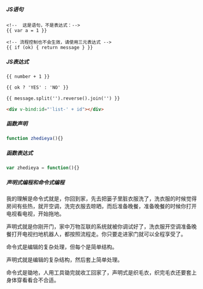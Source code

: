 ##### JS语句

```vue
<!--  这是语句，不是表达式：-->
{{ var a = 1 }}

<!-- 流程控制也不会生效，请使用三元表达式 -->
{{ if (ok) { return message } }}
```

##### JS表达式

```html
{{ number + 1 }}

{{ ok ? 'YES' : 'NO' }}

{{ message.split('').reverse().join('') }}

<div v-bind:id="'list-' + id"></div>
```

##### 函数声明

```js
function zhedieya(){}
```

##### 函数表达式

```js
var zhedieya = function(){}
```

##### 声明式编程和命令式编程

我的理解是命令式就是，你回到家，先去把篓子里脏衣服洗了，洗衣服的时候觉得房间有些热，就开空调，洗完衣服去晾晒，而后准备晚餐，准备晚餐的时候你打开电视看电视，开始拖地。

声明式就是你刚开门，家中万物互联的系统就被你调试好了，洗衣服开空调准备晚餐打开电视扫地机器人，都按照流程走。你只要走进家门就可以全程享受了。

命令式是编辑的复杂处理，但每个是简单结构。

声明式就是编辑的复杂结构，然后套上简单处理。

命令式是锄地，人用工具锄完就收工回家了，声明式是织毛衣，织完毛衣还要套上身体穿看看合不合适。